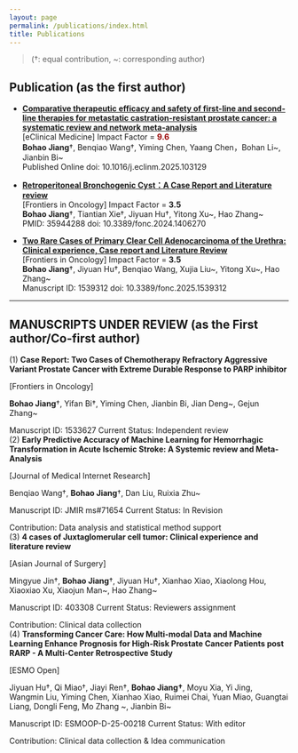 ```yaml
---
layout: page
permalink: /publications/index.html
title: Publications
---
```


> (†: equal contribution, ~: corresponding author)

## Publication (as the first author)

- [**Comparative therapeutic efficacy and safety of first-line and second-line therapies for metastatic castration-resistant prostate cancer: a systematic review and network meta-analysis**](https://www.thelancet.com/journals/eclinm/article/PIIS2589-5370(25)00061-6/fulltext)<br>[eClinical Medicine]          Impact Factor = **<font color="#990000">9.6</font>**<br>**Bohao Jiang**†, Benqiao Wang†, Yiming Chen, Yaang Chen，Bohan Li~, Jianbin Bi~<br>Published Online                                       doi: 10.1016/j.eclinm.2025.103129 

- [ **Retroperitoneal Bronchogenic Cyst：A Case Report and Literature review**](https://www.frontiersin.org/journals/oncology/articles/10.3389/fonc.2024.1406270/full)<br>[Frontiers in Oncology]    Impact Factor = **3.5**<br>**Bohao Jiang**†, Tiantian Xie†, Jiyuan Hu†, Yitong Xu~, Hao Zhang~<br>PMID: 35944288                                        doi:  10.3389/fonc.2024.1406270<br>

- [**Two Rare Cases of Primary Clear Cell Adenocarcinoma of the Urethra: Clinical experience, Case report and Literature Review**](https://www.frontiersin.org/journals/oncology/articles/10.3389/fonc.2025.1539312/full)<br>[Frontiers in Oncology]    Impact Factor = **3.5**<br>**Bohao Jiang**†, Jiyuan Hu†, Benqiao Wang, Xujia Liu~, Yitong Xu~, Hao Zhang~<br>Manuscript ID: 1539312                             doi: 10.3389/fonc.2025.1539312<br>

---

## **MANUSCRIPTS UNDER REVIEW** (as the First author/Co-first author)

(1)  **Case Report: Two Cases of Chemotherapy Refractory Aggressive Variant Prostate Cancer with Extreme Durable Response to PARP inhibitor**<br>

[Frontiers in Oncology]<br>

**Bohao Jiang**†, Yifan Bi†, Yiming Chen, Jianbin Bi, Jian Deng~, Gejun Zhang~<br>

Manuscript ID: 1533627                             Current Status: Independent review<br>(2)  **Early Predictive Accuracy of Machine Learning for Hemorrhagic Transformation in Acute Ischemic Stroke: A Systemic review and Meta-Analysis**<br>

[Journal of Medical Internet Research]<br>

Benqiao Wang†, **Bohao Jiang**†, Dan Liu, Ruixia Zhu~<br>

Manuscript ID: JMIR ms#71654             Current Status:  In Revision<br>

Contribution: Data analysis and statistical method support<br>(3)  **4 cases of Juxtaglomerular cell tumor: Clinical experience and literature review**<br>

[Asian Journal of Surgery]<br>

Mingyue Jin†, **Bohao Jiang**†, Jiyuan Hu†, Xianhao Xiao, Xiaolong Hou, Xiaoxiao Xu, Xiaojun Man~, Hao Zhang~<br>

Manuscript ID: 403308                              Current Status: Reviewers assignment<br>

Contribution: Clinical data collection<br>(4) **Transforming Cancer Care: How Multi-modal Data and Machine Learning Enhance Prognosis for High-Risk Prostate Cancer Patients post RARP - A Multi-Center Retrospective Study**

[ESMO Open] <br>

Jiyuan Hu†, Qi Miao†, Jiayi Ren†, **Bohao Jiang†**, Moyu Xia, Yi Jing, Wangmin Liu, Yiming Chen, Xianhao Xiao, Ruimei Chai, Yuan Miao, Guangtai Liang, Dongli Feng, Mo Zhang ~, Jianbin Bi~<br>

Manuscript ID: ESMOOP-D-25-00218               Current Status: With editor<br>

Contribution: Clinical data collection & Idea communication<br>
